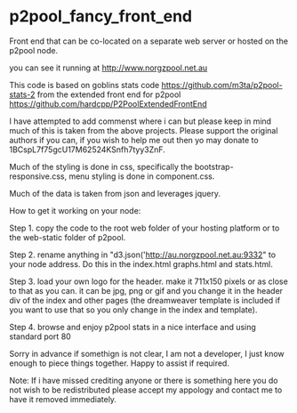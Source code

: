 p2pool_fancy_front_end
======================

Front end that can be co-located on a separate web server or hosted on the p2pool node.

you can see it running at http://www.norgzpool.net.au

This code is based on goblins stats code https://github.com/m3ta/p2pool-stats-2 from the extended front end for p2pool https://github.com/hardcpp/P2PoolExtendedFrontEnd

I have attempted to add commenst where i can but please keep in mind much of this is taken from the above projects. Please support the original authors if you can, if you wish to help me out then yo may donate to 1BCspL7f75gcU17M62524KSnfh7tyy3ZnF.

Much of the styling is done in css, specifically the bootstrap-responsive.css, menu styling is done in component.css.

Much of the data is taken from json and leverages jquery. 

How to get it working on your node:

Step 1. copy the code to the root web folder of your hosting platform or to the web-static folder of p2pool.

Step 2. rename anything in "d3.json('http://au.norgzpool.net.au:9332" to your node address. Do this in the index.html graphs.html and stats.html.

Step 3. load your own logo for the header. make it 711x150 pixels or as close to that as you can. it can be jpg, png or gif and you change it in the header div of the index and other pages (the dreamweaver template is included if you want to use that so you only change in the index and template).

Step 4. browse and enjoy p2pool stats in a nice interface and using standard port 80


Sorry in advance if somethign is not clear, I am not a developer, I just know enough to piece things together. Happy to assist if required. 

Note: If i have missed crediting anyone or there is something here you do not wish to be redistributed please accept my appology and contact me to have it removed immediately. 
